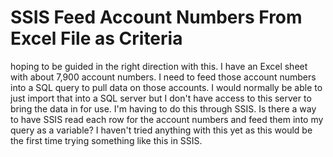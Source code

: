 
# SSIS Feed Account Numbers From Excel File as Criteria

hoping to be guided in the right direction with this.
I have an Excel sheet with about 7,900 account numbers. I need to feed those account numbers into a SQL query to pull data on those accounts. I would normally be able to just import that into a SQL server but I don't have access to this server to bring the data in for use. I'm having to do this through SSIS.
Is there a way to have SSIS read each row for the account numbers and feed them into my query as a variable?
I haven't tried anything with this yet as this would be the first time trying something like this in SSIS.

        